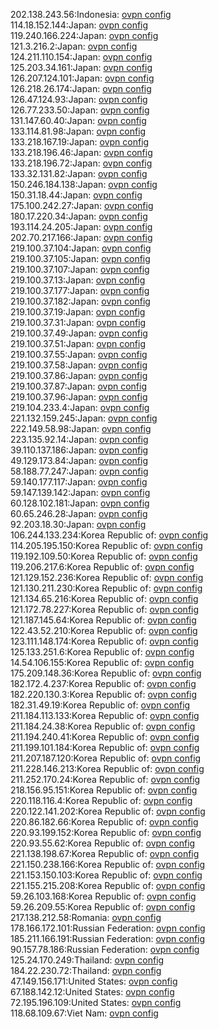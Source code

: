 202.138.243.56:Indonesia: [ovpn config](vpn/202_138_243_56.ovpn)  
114.18.152.144:Japan: [ovpn config](vpn/114_18_152_144.ovpn)  
119.240.166.224:Japan: [ovpn config](vpn/119_240_166_224.ovpn)  
121.3.216.2:Japan: [ovpn config](vpn/121_3_216_2.ovpn)  
124.211.110.154:Japan: [ovpn config](vpn/124_211_110_154.ovpn)  
125.203.34.161:Japan: [ovpn config](vpn/125_203_34_161.ovpn)  
126.207.124.101:Japan: [ovpn config](vpn/126_207_124_101.ovpn)  
126.218.26.174:Japan: [ovpn config](vpn/126_218_26_174.ovpn)  
126.47.124.93:Japan: [ovpn config](vpn/126_47_124_93.ovpn)  
126.77.233.50:Japan: [ovpn config](vpn/126_77_233_50.ovpn)  
131.147.60.40:Japan: [ovpn config](vpn/131_147_60_40.ovpn)  
133.114.81.98:Japan: [ovpn config](vpn/133_114_81_98.ovpn)  
133.218.167.19:Japan: [ovpn config](vpn/133_218_167_19.ovpn)  
133.218.196.46:Japan: [ovpn config](vpn/133_218_196_46.ovpn)  
133.218.196.72:Japan: [ovpn config](vpn/133_218_196_72.ovpn)  
133.32.131.82:Japan: [ovpn config](vpn/133_32_131_82.ovpn)  
150.246.184.138:Japan: [ovpn config](vpn/150_246_184_138.ovpn)  
150.31.18.44:Japan: [ovpn config](vpn/150_31_18_44.ovpn)  
175.100.242.27:Japan: [ovpn config](vpn/175_100_242_27.ovpn)  
180.17.220.34:Japan: [ovpn config](vpn/180_17_220_34.ovpn)  
193.114.24.205:Japan: [ovpn config](vpn/193_114_24_205.ovpn)  
202.70.217.166:Japan: [ovpn config](vpn/202_70_217_166.ovpn)  
219.100.37.104:Japan: [ovpn config](vpn/219_100_37_104.ovpn)  
219.100.37.105:Japan: [ovpn config](vpn/219_100_37_105.ovpn)  
219.100.37.107:Japan: [ovpn config](vpn/219_100_37_107.ovpn)  
219.100.37.13:Japan: [ovpn config](vpn/219_100_37_13.ovpn)  
219.100.37.177:Japan: [ovpn config](vpn/219_100_37_177.ovpn)  
219.100.37.182:Japan: [ovpn config](vpn/219_100_37_182.ovpn)  
219.100.37.19:Japan: [ovpn config](vpn/219_100_37_19.ovpn)  
219.100.37.31:Japan: [ovpn config](vpn/219_100_37_31.ovpn)  
219.100.37.49:Japan: [ovpn config](vpn/219_100_37_49.ovpn)  
219.100.37.51:Japan: [ovpn config](vpn/219_100_37_51.ovpn)  
219.100.37.55:Japan: [ovpn config](vpn/219_100_37_55.ovpn)  
219.100.37.58:Japan: [ovpn config](vpn/219_100_37_58.ovpn)  
219.100.37.86:Japan: [ovpn config](vpn/219_100_37_86.ovpn)  
219.100.37.87:Japan: [ovpn config](vpn/219_100_37_87.ovpn)  
219.100.37.96:Japan: [ovpn config](vpn/219_100_37_96.ovpn)  
219.104.233.4:Japan: [ovpn config](vpn/219_104_233_4.ovpn)  
221.132.159.245:Japan: [ovpn config](vpn/221_132_159_245.ovpn)  
222.149.58.98:Japan: [ovpn config](vpn/222_149_58_98.ovpn)  
223.135.92.14:Japan: [ovpn config](vpn/223_135_92_14.ovpn)  
39.110.137.186:Japan: [ovpn config](vpn/39_110_137_186.ovpn)  
49.129.173.84:Japan: [ovpn config](vpn/49_129_173_84.ovpn)  
58.188.77.247:Japan: [ovpn config](vpn/58_188_77_247.ovpn)  
59.140.177.117:Japan: [ovpn config](vpn/59_140_177_117.ovpn)  
59.147.139.142:Japan: [ovpn config](vpn/59_147_139_142.ovpn)  
60.128.102.181:Japan: [ovpn config](vpn/60_128_102_181.ovpn)  
60.65.246.28:Japan: [ovpn config](vpn/60_65_246_28.ovpn)  
92.203.18.30:Japan: [ovpn config](vpn/92_203_18_30.ovpn)  
106.244.133.234:Korea Republic of: [ovpn config](vpn/106_244_133_234.ovpn)  
114.205.195.150:Korea Republic of: [ovpn config](vpn/114_205_195_150.ovpn)  
119.192.109.50:Korea Republic of: [ovpn config](vpn/119_192_109_50.ovpn)  
119.206.217.6:Korea Republic of: [ovpn config](vpn/119_206_217_6.ovpn)  
121.129.152.236:Korea Republic of: [ovpn config](vpn/121_129_152_236.ovpn)  
121.130.211.230:Korea Republic of: [ovpn config](vpn/121_130_211_230.ovpn)  
121.134.65.216:Korea Republic of: [ovpn config](vpn/121_134_65_216.ovpn)  
121.172.78.227:Korea Republic of: [ovpn config](vpn/121_172_78_227.ovpn)  
121.187.145.64:Korea Republic of: [ovpn config](vpn/121_187_145_64.ovpn)  
122.43.52.210:Korea Republic of: [ovpn config](vpn/122_43_52_210.ovpn)  
123.111.148.174:Korea Republic of: [ovpn config](vpn/123_111_148_174.ovpn)  
125.133.251.6:Korea Republic of: [ovpn config](vpn/125_133_251_6.ovpn)  
14.54.106.155:Korea Republic of: [ovpn config](vpn/14_54_106_155.ovpn)  
175.209.148.36:Korea Republic of: [ovpn config](vpn/175_209_148_36.ovpn)  
182.172.4.237:Korea Republic of: [ovpn config](vpn/182_172_4_237.ovpn)  
182.220.130.3:Korea Republic of: [ovpn config](vpn/182_220_130_3.ovpn)  
182.31.49.19:Korea Republic of: [ovpn config](vpn/182_31_49_19.ovpn)  
211.184.113.133:Korea Republic of: [ovpn config](vpn/211_184_113_133.ovpn)  
211.184.24.38:Korea Republic of: [ovpn config](vpn/211_184_24_38.ovpn)  
211.194.240.41:Korea Republic of: [ovpn config](vpn/211_194_240_41.ovpn)  
211.199.101.184:Korea Republic of: [ovpn config](vpn/211_199_101_184.ovpn)  
211.207.187.120:Korea Republic of: [ovpn config](vpn/211_207_187_120.ovpn)  
211.228.146.213:Korea Republic of: [ovpn config](vpn/211_228_146_213.ovpn)  
211.252.170.24:Korea Republic of: [ovpn config](vpn/211_252_170_24.ovpn)  
218.156.95.151:Korea Republic of: [ovpn config](vpn/218_156_95_151.ovpn)  
220.118.116.4:Korea Republic of: [ovpn config](vpn/220_118_116_4.ovpn)  
220.122.141.202:Korea Republic of: [ovpn config](vpn/220_122_141_202.ovpn)  
220.86.182.66:Korea Republic of: [ovpn config](vpn/220_86_182_66.ovpn)  
220.93.199.152:Korea Republic of: [ovpn config](vpn/220_93_199_152.ovpn)  
220.93.55.62:Korea Republic of: [ovpn config](vpn/220_93_55_62.ovpn)  
221.138.198.67:Korea Republic of: [ovpn config](vpn/221_138_198_67.ovpn)  
221.150.238.166:Korea Republic of: [ovpn config](vpn/221_150_238_166.ovpn)  
221.153.150.103:Korea Republic of: [ovpn config](vpn/221_153_150_103.ovpn)  
221.155.215.208:Korea Republic of: [ovpn config](vpn/221_155_215_208.ovpn)  
59.26.103.168:Korea Republic of: [ovpn config](vpn/59_26_103_168.ovpn)  
59.26.209.55:Korea Republic of: [ovpn config](vpn/59_26_209_55.ovpn)  
217.138.212.58:Romania: [ovpn config](vpn/217_138_212_58.ovpn)  
178.166.172.101:Russian Federation: [ovpn config](vpn/178_166_172_101.ovpn)  
185.211.166.191:Russian Federation: [ovpn config](vpn/185_211_166_191.ovpn)  
90.157.78.186:Russian Federation: [ovpn config](vpn/90_157_78_186.ovpn)  
125.24.170.249:Thailand: [ovpn config](vpn/125_24_170_249.ovpn)  
184.22.230.72:Thailand: [ovpn config](vpn/184_22_230_72.ovpn)  
47.149.156.171:United States: [ovpn config](vpn/47_149_156_171.ovpn)  
67.188.142.12:United States: [ovpn config](vpn/67_188_142_12.ovpn)  
72.195.196.109:United States: [ovpn config](vpn/72_195_196_109.ovpn)  
118.68.109.67:Viet Nam: [ovpn config](vpn/118_68_109_67.ovpn)  
